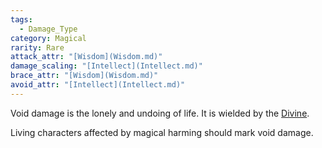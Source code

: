 ```yaml
---  
tags:  
  - Damage_Type  
category: Magical  
rarity: Rare  
attack_attr: "[Wisdom](Wisdom.md)"  
damage_scaling: "[Intellect](Intellect.md)"  
brace_attr: "[Wisdom](Wisdom.md)"  
avoid_attr: "[Intellect](Intellect.md)"  
---  
```

Void damage is the lonely and undoing of life. It is wielded by the [Divine](Divine.md).  
  
Living characters affected by magical harming should mark void damage.